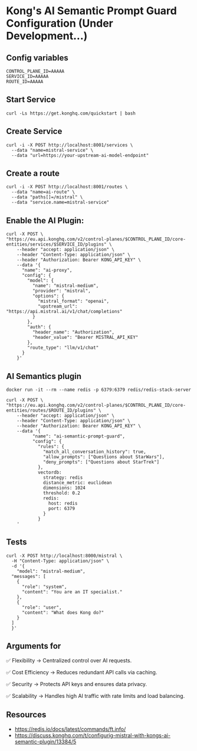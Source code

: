 # Kong's AI Semantic Prompt Guard Configuration (Under Development...)

## Config variables

```properties
CONTROL_PLANE_ID=AAAAA
SERVICE_ID=AAAAA
ROUTE_ID=AAAAA
```

## Start Service

```shell
curl -Ls https://get.konghq.com/quickstart | bash
```

## Create Service

```shell
curl -i -X POST http://localhost:8001/services \
  --data "name=mistral-service" \
  --data "url=https://your-upstream-ai-model-endpoint"
```

## Create a route

```shell
curl -i -X POST http://localhost:8001/routes \
  --data "name=ai-route" \
  --data "paths[]=/mistral" \
  --data "service.name=mistral-service"
```

## Enable the AI Plugin:

```shell
curl -X POST \
"https://eu.api.konghq.com/v2/control-planes/$CONTROL_PLANE_ID/core-entities/services/$SERVICE_ID/plugins" \
    --header "accept: application/json" \
    --header "Content-Type: application/json" \
    --header "Authorization: Bearer KONG_API_KEY" \
    --data '{
      "name": "ai-proxy",
      "config": {
        "model": {
          "name": "mistral-medium",
          "provider": "mistral",
          "options": {
            "mistral_format": "openai",
            "upstream_url": "https://api.mistral.ai/v1/chat/completions"
          }
        },
        "auth": {
          "header_name": "Authorization",
          "header_value": "Bearer MISTRAL_API_KEY"
        },
        "route_type": "llm/v1/chat"
      }
    }'
```

## AI Semantics plugin

```shell
docker run -it --rm --name redis -p 6379:6379 redis/redis-stack-server
```

```shell
curl -X POST \
"https://eu.api.konghq.com/v2/control-planes/$CONTROL_PLANE_ID/core-entities/routes/$ROUTE_ID/plugins" \
    --header "accept: application/json" \
    --header "Content-Type: application/json" \
    --header "Authorization: Bearer KONG_API_KEY" \
    --data '{
          "name": "ai-semantic-prompt-guard",
          "config": {
            "rules": {
              "match_all_conversation_history": true,
              "allow_prompts": ["Questions about StarWars"],
              "deny_prompts": ["Questions about StarTrek"]
            },
            vectordb:
              strategy: redis
              distance_metric: euclidean
              dimensions: 1024
              threshold: 0.2
              redis:
                host: redis
                port: 6379
              }
            }
    '
```

## Tests


```shell
curl -X POST http://localhost:8000/mistral \
  -H "Content-Type: application/json" \
  -d '{
    "model": "mistral-medium",
  "messages": [
    {
      "role": "system",
      "content": "You are an IT specialist."
    },
    {
      "role": "user",
      "content": "What does Kong do?"
    }
  ]
  }'
```

## Arguments for

✅ Flexibility → Centralized control over AI requests.

✅ Cost Efficiency → Reduces redundant API calls via caching.

✅ Security → Protects API keys and ensures data privacy.

✅ Scalability → Handles high AI traffic with rate limits and load balancing.

## Resources

- https://redis.io/docs/latest/commands/ft.info/
- https://discuss.konghq.com/t/configurig-mistral-with-kongs-ai-semantic-plugin/13384/5
